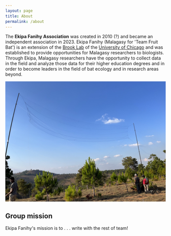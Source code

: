 ```yaml
---
layout: page
title: About
permalink: /about
---
```



The **Ekipa Fanihy Association** was created in 2010 (?) and became an independent association in 2023. Ekipa Fanihy (Malagasy for 'Team Fruit Bat') is an extension of the [Brook Lab]( https://brooklab.org/) of the [University of Chicago](https://uchicago.edu) and was established to provide opportunities for Malagasy researchers to biologists. Through Ekipa, Malagasy researchers have the opportunity to collect data in the field and analyze those data for their higher education degrees and in order to become leaders in the field of bat ecology and in research areas beyond.

<img src="/assets/research/Big net.jpeg" alt="net" class="float-end col-md-5" />

<h2>Group mission</h2>

Ekipa Fanihy's mission is to . . . write with the rest of team!


